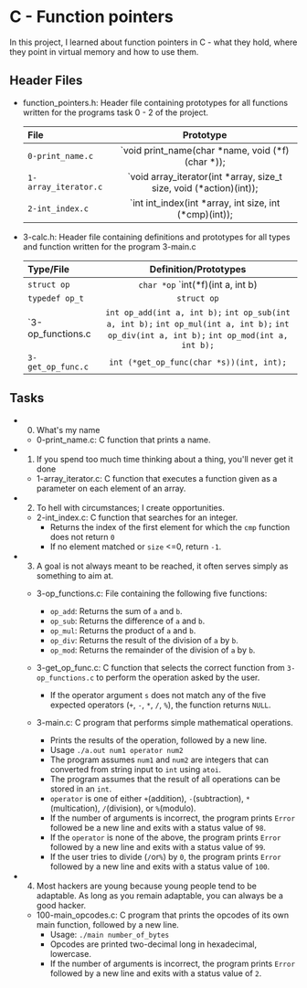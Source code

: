 # C - Function pointers
In this project, I learned about function pointers in C - what they hold, where they point in virtual memory and how to use them.

## Header Files
- function_pointers.h: Header file containing prototypes for all functions written for the programs task 0 - 2 of the project.

	| File			|			Prototype			|
	|:----------------------|:---------------------------------------------------------------------:|
	| `0-print_name.c`	| `void print_name(char *name, void (*f)(char *));			|
	| `1-array_iterator.c`	| `void array_iterator(int *array, size_t size, void (*action)(int));	|
	| `2-int_index.c`	| `int int_index(int *array, int size, int (*cmp)(int));		|

- 3-calc.h: Header file containing definitions and prototypes for all types and function written for the program 3-main.c

	| Type/File		| Definition/Prototypes		|
	|:---------------------	|:-------------------------------------:|
	| `struct op`		| `char *op` `int(*f)(int a, int b)	|
	| `typedef op_t`	| `struct op`				|
	| `3-op_functions.c	| `int op_add(int a, int b);` `int op_sub(int a, int b);` `int op_mul(int a, int b);` `int op_div(int a, int b);` `int op_mod(int a, int b);`	|
	| `3-get_op_func.c`	| `int (*get_op_func(char *s))(int, int);`	|

## Tasks
- 0. What's my name
	* 0-print_name.c: C function that prints a name.

- 1. If you spend too much time thinking about a thing, you'll never get it done
	* 1-array_iterator.c: C function that executes a function given as a parameter on each element of an array.

- 2. To hell with circumstances; I create opportunities.
	* 2-int_index.c: C function that searches for an integer.
		- Returns the index of the first element for which the `cmp` function does not return `0`
		- If no element matched or `size` <=0, return `-1`.

- 3. A goal is not always meant to be reached, it often serves simply as something to aim at.
	* 3-op_functions.c: File containing the following five functions:
		- `op_add`: Returns the sum of `a` and `b`.
		- `op_sub`: Returns the difference of `a` and `b`.
		- `op_mul`: Returns the product of `a` and `b`.
		- `op_div`: Returns the result of the division of `a` by `b`. 
		- `op_mod`: Returns the remainder of the division of `a` by `b`.

	* 3-get_op_func.c: C function that selects the correct function from `3-op_functions.c` to perform the operation asked by the user.
		- If the operator argument `s` does not match any of the five expected operators (`+`, `-`, `*`, `/`, `%`), the function returns `NULL`.

	* 3-main.c: C program that performs simple mathematical operations.
		- Prints the results of the operation, followed by a new line.
		- Usage `./a.out num1 operator num2`
		- The program assumes `num1` and `num2` are integers that can converted from string input to `int` using `atoi`.
		- The program assumes that the result of all operations can be stored in an `int`.
		- `operator` is one of either `+`(addition), `-`(subtraction), `*`(multication), `/`(division), or `%`(modulo).
		- If the number of arguments is incorrect, the program prints `Error` followed be a new line and exits with a status value of `98`.
		- If the `operator` is none of the above, the program prints `Error` followed by a new line and exits with a status value of `99`.
		- If the user tries to divide (`/`or`%`) by `0`, the program prints `Error` followed by a new line and exits with a status value of `100`.

- 4. Most hackers are young because young people tend to be adaptable. As long as you remain adaptable, you can always be a good hacker.
	* 100-main_opcodes.c: C program that prints the opcodes of its own main function, followed by a new line.
		- Usage: `./main number_of_bytes`
		- Opcodes are printed two-decimal long in hexadecimal, lowercase.
		- If the number of arguments is incorrect, the program prints `Error` followed by a new line and exits with a status value of `2`.	 

